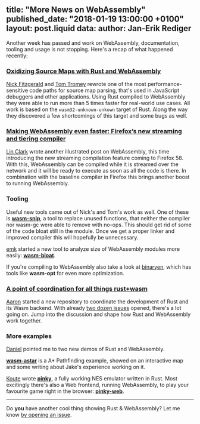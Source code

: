 title: "More News on WebAssembly"
published_date: "2018-01-19 13:00:00 +0100"
layout: post.liquid
data:
  author: Jan-Erik Rediger
---

Another week has passed and work on WebAssembly, documentation, tooling and usage is not stopping.
Here's a recap of what happened recently:

### [Oxidizing Source Maps with Rust and WebAssembly](https://hacks.mozilla.org/2018/01/oxidizing-source-maps-with-rust-and-webassembly/)

[Nick Fitzgerald](http://fitzgeraldnick.com/) and [Tom Tromey](http://tromey.com/) rewrote one of the most performance-sensitive code paths for source map parsing,
that's used in JavaScript debuggers and other applications.
Using Rust compiled to WebAssembly they were able to run more than 5 times faster for real-world use cases.
All work is based on the `wasm32-unknown-unkown` target of Rust.
Along the way they discovered a few shortcomings of this target and some bugs as well.


### [Making WebAssembly even faster: Firefox’s new streaming and tiering compiler](https://hacks.mozilla.org/2018/01/making-webassembly-even-faster-firefoxs-new-streaming-and-tiering-compiler/)

[Lin Clark](https://code-cartoons.com) wrote another illustrated post on WebAssembly, this time introducing the new streaming compilation feature coming to Firefox 58.
With this, WebAssembly can be compiled while it is streamed over the network and it will be ready to execute as soon as all the code is there.
In combination with the baseline compiler in Firefox this brings another boost to running WebAssembly.

### Tooling

Useful new tools came out of Nick's and Tom's work as well.
One of these is [**wasm-snip**](https://github.com/fitzgen/wasm-snip), a tool to replace unused functions, that neither the compiler nor wasm-gc were able to remove with no-ops.
This should get rid of some of the code bloat still in the module.
Once we get a proper linker and improved compiler this will hopefully be unnecessary.

[emk](https://github.com/emk) started a new tool to analyze size of WebAssembly modules more easily: [**wasm-bloat**](https://github.com/emk/wasm-bloat).

If you're compiling to WebAssembly also take a look at [binaryen](https://github.com/WebAssembly/binaryen),
which has tools like **wasm-opt** for even more optimization.

### [A point of coordination for all things rust+wasm](https://github.com/aturon/rust-wasm/)

[Aaron](https://github.com/aturon) started a new repository to coordinate the development of Rust and its Wasm backend.
With already [two dozen issues](https://github.com/aturon/rust-wasm/issues?q=is%3Aissue+is%3Aopen+sort%3Aupdated-desc) opened, there's a lot going on. Jump into the discussion and shape how Rust and WebAssembly work together.

### More examples

[Daniel](https://github.com/danielpclark) pointed me to two new demos of Rust and WebAssembly.

[**wasm-astar**](https://github.com/jakedeichert/wasm-astar) is a A\* Pathfinding example, showed on an interactive map and some writing about Jake's experience working on it.

[Koute](https://github.com/koute) wrote [**pinky**](https://github.com/koute/pinky), a fully working NES emulator written in Rust.
Most excitingly there's also a Web frontend, running WebAssembly, to play your favourite game right in the browser: [**pinky-web**](https://github.com/koute/pinky/tree/master/pinky-web).


---

Do **you** have another cool thing showing Rust & WebAssembly?
Let me know [by opening an issue](https://github.com/badboy/hellorust/issues/new).

